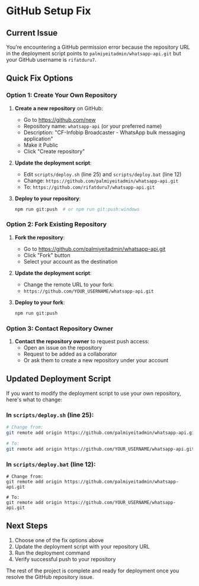 # GitHub Setup Fix

## Current Issue

You're encountering a GitHub permission error because the repository URL in the deployment script points to `palmiyeitadmin/whatsapp-api.git` but your GitHub username is `rifatduru7`.

## Quick Fix Options

### Option 1: Create Your Own Repository

1. **Create a new repository** on GitHub:
   - Go to https://github.com/new
   - Repository name: `whatsapp-api` (or your preferred name)
   - Description: "CF-Infobip Broadcaster - WhatsApp bulk messaging application"
   - Make it Public
   - Click "Create repository"

2. **Update the deployment script**:
   - Edit `scripts/deploy.sh` (line 25) and `scripts/deploy.bat` (line 12)
   - Change: `https://github.com/palmiyeitadmin/whatsapp-api.git`
   - To: `https://github.com/rifatduru7/whatsapp-api.git`

3. **Deploy to your repository**:
   ```bash
   npm run git:push  # or npm run git:push:windows
   ```

### Option 2: Fork Existing Repository

1. **Fork the repository**:
   - Go to https://github.com/palmiyeitadmin/whatsapp-api.git
   - Click "Fork" button
   - Select your account as the destination

2. **Update the deployment script**:
   - Change the remote URL to your fork:
   - `https://github.com/YOUR_USERNAME/whatsapp-api.git`

3. **Deploy to your fork**:
   ```bash
   npm run git:push
   ```

### Option 3: Contact Repository Owner

1. **Contact the repository owner** to request push access:
   - Open an issue on the repository
   - Request to be added as a collaborator
   - Or ask them to create a new repository under your account

## Updated Deployment Script

If you want to modify the deployment script to use your own repository, here's what to change:

### In `scripts/deploy.sh` (line 25):
```bash
# Change from:
git remote add origin https://github.com/palmiyeitadmin/whatsapp-api.git

# To:
git remote add origin https://github.com/YOUR_USERNAME/whatsapp-api.git
```

### In `scripts/deploy.bat` (line 12):
```batch
# Change from:
git remote add origin https://github.com/palmiyeitadmin/whatsapp-api.git

# To:
git remote add origin https://github.com/YOUR_USERNAME/whatsapp-api.git
```

## Next Steps

1. Choose one of the fix options above
2. Update the deployment script with your repository URL
3. Run the deployment command
4. Verify successful push to your repository

The rest of the project is complete and ready for deployment once you resolve the GitHub repository issue.